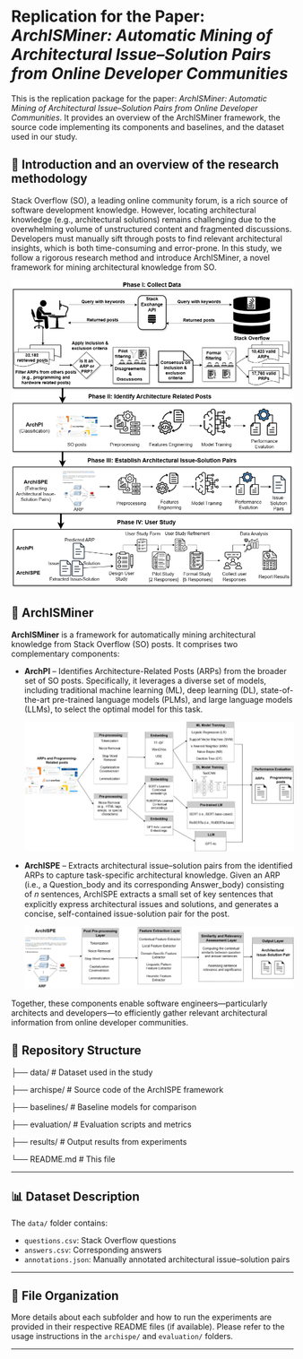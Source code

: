 # Replication for the Paper: *ArchISMiner: Automatic Mining of Architectural Issue–Solution Pairs from Online Developer Communities*

This is the replication package for the paper: *ArchISMiner: Automatic Mining of Architectural Issue–Solution Pairs from Online Developer Communities*. 
It provides an overview of the ArchISMiner framework, the source code implementing its components and baselines, and the dataset used in our study.

## 🚨 Introduction and  an overview of the research methodology

Stack Overflow (SO), a leading online community forum, is a rich source of software development knowledge. However, locating architectural knowledge (e.g., architectural solutions) remains challenging due to the overwhelming volume of unstructured content and fragmented discussions. Developers must manually sift through posts to find relevant architectural insights, which is both time-consuming and error-prone. In this study, we follow a rigorous research method and introduce ArchISMiner, a novel framework for mining architectural knowledge from SO.

![Alt text](images/OverviewOftheReseachMethod.png)

## 🚨 ArchISMiner

**ArchISMiner** is a framework for automatically mining architectural knowledge from Stack Overflow (SO) posts. It comprises two complementary components:

- **ArchPI** – Identifies Architecture-Related Posts (ARPs) from the broader set of SO posts. Specifically, it leverages a diverse set of models, including traditional machine learning (ML), deep learning (DL), state-of-the-art pre-trained language models (PLMs), and large language models (LLMs), to select the optimal model for this task.

  ![Alt text](images/ARPs_Indetification_Component.png)

- **ArchISPE** – Extracts architectural issue–solution pairs from the identified ARPs to capture task-specific architectural knowledge. Given an ARP (i.e., a Question_body and its corresponding Answer_body) consisting of 𝑛 sentences, ArchISPE extracts a small set of key sentences that explicitly express architectural issues and solutions, and generates a concise, self-contained issue-solution pair for the post.

   ![Alt text](images/ArchISPE_Component.png)
  
Together, these components enable software engineers—particularly architects and developers—to efficiently gather relevant architectural information from online developer communities.


## 📁 Repository Structure

├── data/ # Dataset used in the study

├── archispe/ # Source code of the ArchISPE framework

├── baselines/ # Baseline models for comparison

├── evaluation/ # Evaluation scripts and metrics

├── results/ # Output results from experiments

└── README.md # This file


---

## 📊 Dataset Description

The `data/` folder contains:

- `questions.csv`: Stack Overflow questions  
- `answers.csv`: Corresponding answers  
- `annotations.json`: Manually annotated architectural issue–solution pairs  

---

## 📄 File Organization

More details about each subfolder and how to run the experiments are provided in their respective README files (if available). Please refer to the usage instructions in the `archispe/` and `evaluation/` folders.

---



